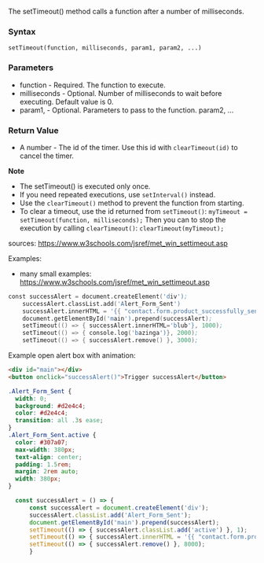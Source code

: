 The setTimeout() method calls a function after a number of milliseconds.


### Syntax
`setTimeout(function, milliseconds, param1, param2, ...)`

### Parameters
- function - Required. The function to execute.
- milliseconds - Optional. Number of milliseconds to wait before executing.
  Default value is 0.
- param1, - Optional. Parameters to pass to the function.
  param2,
  ...	


### Return Value
- A number - 	The id of the timer.
  Use this id with `clearTimeout(id)` to cancel the timer.

**Note**
- The setTimeout() is executed only once.
- If you need repeated executions, use `setInterval()` instead.
- Use the `clearTimeout()` method to prevent the function from starting.
- To clear a timeout, use the id returned from `setTimeout()`:
`myTimeout = setTimeout(function, milliseconds);`
Then you can to stop the execution by calling `clearTimeout()`:
`clearTimeout(myTimeout);`

sources: https://www.w3schools.com/jsref/met_win_settimeout.asp


Examples: 
- many small examples: https://www.w3schools.com/jsref/met_win_settimeout.asp

```s
const successAlert = document.createElement('div');
    successAlert.classList.add('Alert_Form_Sent')
    successAlert.innerHTML = '{{ "contact.form.product_successfully_sent" | t }}';
    document.getElementById('main').prepend(successAlert);
    setTimeout(() => { successAlert.innerHTML='blub'}, 1000);
    setTimeout(() => { console.log('bazinga')}, 2000);
    setTimeout(() => { successAlert.remove() }, 3000);
```

Example open alert box with animation:
```html
<div id="main"></div>
<button onclick="successAlert()">Trigger successAlert</button>
```
```css
.Alert_Form_Sent {
  width: 0;
  background: #d2e4c4;
  color: #d2e4c4;
  transition: all .3s ease;
}
.Alert_Form_Sent.active {
  color: #307a07;
  max-width: 380px;
  text-align: center;
  padding: 1.5rem;
  margin: 2rem auto;
  width: 380px;
}
```
```js
  const successAlert = () => {
      const successAlert = document.createElement('div');
      successAlert.classList.add('Alert_Form_Sent');
      document.getElementById('main').prepend(successAlert);
      setTimeout(() => { successAlert.classList.add('active') }, 1);
      setTimeout(() => { successAlert.innerHTML = '{{ "contact.form.product_successfully_sent" | t }}'; }, 300);
      setTimeout(() => { successAlert.remove() }, 8000);
      }
```
